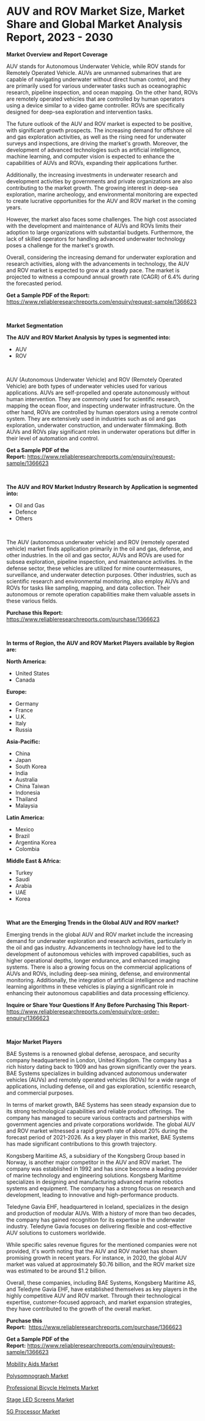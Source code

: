 <p><h1>AUV and ROV Market Size, Market Share and Global Market Analysis Report, 2023 - 2030</h1></p><p><strong>Market Overview and Report Coverage</strong></p>
<p><p>AUV stands for Autonomous Underwater Vehicle, while ROV stands for Remotely Operated Vehicle. AUVs are unmanned submarines that are capable of navigating underwater without direct human control, and they are primarily used for various underwater tasks such as oceanographic research, pipeline inspection, and ocean mapping. On the other hand, ROVs are remotely operated vehicles that are controlled by human operators using a device similar to a video game controller. ROVs are specifically designed for deep-sea exploration and intervention tasks.</p><p>The future outlook of the AUV and ROV market is expected to be positive, with significant growth prospects. The increasing demand for offshore oil and gas exploration activities, as well as the rising need for underwater surveys and inspections, are driving the market's growth. Moreover, the development of advanced technologies such as artificial intelligence, machine learning, and computer vision is expected to enhance the capabilities of AUVs and ROVs, expanding their applications further.</p><p>Additionally, the increasing investments in underwater research and development activities by governments and private organizations are also contributing to the market growth. The growing interest in deep-sea exploration, marine archeology, and environmental monitoring are expected to create lucrative opportunities for the AUV and ROV market in the coming years.</p><p>However, the market also faces some challenges. The high cost associated with the development and maintenance of AUVs and ROVs limits their adoption to large organizations with substantial budgets. Furthermore, the lack of skilled operators for handling advanced underwater technology poses a challenge for the market's growth.</p><p>Overall, considering the increasing demand for underwater exploration and research activities, along with the advancements in technology, the AUV and ROV market is expected to grow at a steady pace. The market is projected to witness a compound annual growth rate (CAGR) of 6.4% during the forecasted period.</p></p>
<p><strong>Get a Sample PDF of the Report:</strong> <a href="https://www.reliableresearchreports.com/enquiry/request-sample/1366623">https://www.reliableresearchreports.com/enquiry/request-sample/1366623</a></p>
<p>&nbsp;</p>
<p><strong>Market Segmentation</strong></p>
<p><strong>The AUV and ROV Market Analysis by types is segmented into:</strong></p>
<p><ul><li>AUV</li><li>ROV</li></ul></p>
<p>&nbsp;</p>
<p><p>AUV (Autonomous Underwater Vehicle) and ROV (Remotely Operated Vehicle) are both types of underwater vehicles used for various applications. AUVs are self-propelled and operate autonomously without human intervention. They are commonly used for scientific research, mapping the ocean floor, and inspecting underwater infrastructure. On the other hand, ROVs are controlled by human operators using a remote control system. They are extensively used in industries such as oil and gas exploration, underwater construction, and underwater filmmaking. Both AUVs and ROVs play significant roles in underwater operations but differ in their level of automation and control.</p></p>
<p><strong>Get a Sample PDF of the Report:</strong>&nbsp;<a href="https://www.reliableresearchreports.com/enquiry/request-sample/1366623">https://www.reliableresearchreports.com/enquiry/request-sample/1366623</a></p>
<p>&nbsp;</p>
<p><strong>The AUV and ROV Market Industry Research by Application is segmented into:</strong></p>
<p><ul><li>Oil and Gas</li><li>Defence</li><li>Others</li></ul></p>
<p>&nbsp;</p>
<p><p>The AUV (autonomous underwater vehicle) and ROV (remotely operated vehicle) market finds application primarily in the oil and gas, defense, and other industries. In the oil and gas sector, AUVs and ROVs are used for subsea exploration, pipeline inspection, and maintenance activities. In the defense sector, these vehicles are utilized for mine countermeasures, surveillance, and underwater detection purposes. Other industries, such as scientific research and environmental monitoring, also employ AUVs and ROVs for tasks like sampling, mapping, and data collection. Their autonomous or remote operation capabilities make them valuable assets in these various fields.</p></p>
<p><strong>Purchase this Report:</strong>&nbsp; <a href="https://www.reliableresearchreports.com/purchase/1366623">https://www.reliableresearchreports.com/purchase/1366623</a></p>
<p>&nbsp;</p>
<p><strong>In terms of Region, the AUV and ROV Market Players available by Region are:</strong></p>
<p>
    <p> <strong> North America: </strong>
        <ul>
            <li>United States</li>
            <li>Canada</li>
        </ul>
        </p> 
    <p> <strong> Europe: </strong>
        <ul>
            <li>Germany</li>
            <li>France</li>
            <li>U.K.</li>
            <li>Italy</li>
            <li>Russia</li>
        </ul>
        </p> 
    <p> <strong> Asia-Pacific: </strong>
        <ul>
            <li>China</li>
            <li>Japan</li>
            <li>South Korea</li>
            <li>India</li>
            <li>Australia</li>
            <li>China Taiwan</li>
            <li>Indonesia</li>
            <li>Thailand</li>
            <li>Malaysia</li>
        </ul>
        </p> 
    <p> <strong> Latin America: </strong>
        <ul>
            <li>Mexico</li>
            <li>Brazil</li>
            <li>Argentina Korea</li>
            <li>Colombia</li>
        </ul>
        </p> 
    <p> <strong> Middle East & Africa: </strong>
        <ul>
            <li>Turkey</li>
            <li>Saudi</li>
            <li>Arabia</li>
            <li>UAE</li>
            <li>Korea</li>
        </ul>
    </p>
    </p>
<p>&nbsp;</p>
<p><strong>What are the Emerging Trends in the Global AUV and ROV market?</strong></p>
<p><p>Emerging trends in the global AUV and ROV market include the increasing demand for underwater exploration and research activities, particularly in the oil and gas industry. Advancements in technology have led to the development of autonomous vehicles with improved capabilities, such as higher operational depths, longer endurance, and enhanced imaging systems. There is also a growing focus on the commercial applications of AUVs and ROVs, including deep-sea mining, defense, and environmental monitoring. Additionally, the integration of artificial intelligence and machine learning algorithms in these vehicles is playing a significant role in enhancing their autonomous capabilities and data processing efficiency.</p></p>
<p><strong>Inquire or Share Your Questions If Any Before Purchasing This Report</strong>- <a href="https://www.reliableresearchreports.com/enquiry/pre-order-enquiry/1366623">https://www.reliableresearchreports.com/enquiry/pre-order-enquiry/1366623</a></p>
<p>&nbsp;</p>
<p><strong>Major Market Players</strong></p>
<p><p>BAE Systems is a renowned global defense, aerospace, and security company headquartered in London, United Kingdom. The company has a rich history dating back to 1909 and has grown significantly over the years. BAE Systems specializes in building advanced autonomous underwater vehicles (AUVs) and remotely operated vehicles (ROVs) for a wide range of applications, including defense, oil and gas exploration, scientific research, and commercial purposes. </p><p>In terms of market growth, BAE Systems has seen steady expansion due to its strong technological capabilities and reliable product offerings. The company has managed to secure various contracts and partnerships with government agencies and private corporations worldwide. The global AUV and ROV market witnessed a rapid growth rate of about 20% during the forecast period of 2021-2026. As a key player in this market, BAE Systems has made significant contributions to this growth trajectory.</p><p>Kongsberg Maritime AS, a subsidiary of the Kongsberg Group based in Norway, is another major competitor in the AUV and ROV market. The company was established in 1992 and has since become a leading provider of marine technology and engineering solutions. Kongsberg Maritime specializes in designing and manufacturing advanced marine robotics systems and equipment. The company has a strong focus on research and development, leading to innovative and high-performance products. </p><p>Teledyne Gavia EHF, headquartered in Iceland, specializes in the design and production of modular AUVs. With a history of more than two decades, the company has gained recognition for its expertise in the underwater industry. Teledyne Gavia focuses on delivering flexible and cost-effective AUV solutions to customers worldwide.</p><p>While specific sales revenue figures for the mentioned companies were not provided, it's worth noting that the AUV and ROV market has shown promising growth in recent years. For instance, in 2020, the global AUV market was valued at approximately $0.76 billion, and the ROV market size was estimated to be around $1.2 billion.</p><p>Overall, these companies, including BAE Systems, Kongsberg Maritime AS, and Teledyne Gavia EHF, have established themselves as key players in the highly competitive AUV and ROV market. Through their technological expertise, customer-focused approach, and market expansion strategies, they have contributed to the growth of the overall market.</p></p>
<p><strong>Purchase this Report:</strong>&nbsp;&nbsp;<a href="https://www.reliableresearchreports.com/purchase/1366623">https://www.reliableresearchreports.com/purchase/1366623</a></p>
<p></p>
<p><strong>Get a Sample PDF of the Report:</strong>&nbsp;<a href="https://www.reliableresearchreports.com/enquiry/request-sample/1366623">https://www.reliableresearchreports.com/enquiry/request-sample/1366623</a></p>
<p><p><a href="https://medium.com/@sanjoy753352/mobility-aids-market-size-cagr-trends-2024-2030-5363ff45b3f3">Mobility Aids Market</a></p><p><a href="https://medium.com/@darrensipes2023/polysomnograph-market-size-cagr-trends-2024-2030-2d3669296d69">Polysomnograph Market</a></p><p><a href="https://www.linkedin.com/pulse/professional-bicy-navigation-research-32ume/">Professional Bicycle Helmets Market</a></p><p><a href="https://www.linkedin.com/pulse/decoding-stage-led-screens-market-deep-dive-latest-trends-pdoqe/">Stage LED Screens Market</a></p><p><a href="https://www.linkedin.com/pulse/5g-processor-market-size-share-am-navigation-research-ninae/">5G Processor Market</a></p></p>